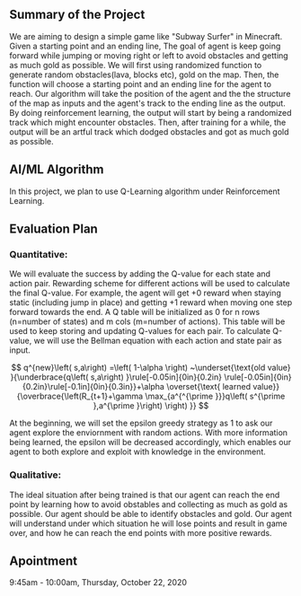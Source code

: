 ## Summary of the Project

We are aiming to design a simple game like "Subway Surfer" in Minecraft. Given a starting point and an ending line, The goal of agent is keep going forward while jumping or moving right or left to avoid obstacles and getting as much gold as possible. We will first using randomized function to generate random obstacles(lava, blocks etc), gold on the map. Then, the function will choose a starting point and an ending line for the agent to reach. Our algorithm will take the position of the agent and the the structure of the map as inputs and the agent's track to the ending line as the output. By doing reinforcement learning, the output will start by being a randomized track which might encounter obstacles. Then, after training for a while, the output will be an artful track which dodged obstacles and got as much gold as possible.

## AI/ML Algorithm

In this project, we plan to use Q-Learning algorithm under Reinforcement Learning. 


## Evaluation Plan

### Quantitative: 
We will evaluate the success by adding the Q-value for each state and action pair. Rewarding scheme for different actions will be used to calculate the final Q-value. For example, the agent will get +0 reward when staying static (including jump in place) and getting +1 reward when moving one step forward towards the end. A Q table will be initialized as 0 for n rows (n=number of states) and m cols (m=number of actions). This table will be used to keep storing and updating Q-values for each pair. To calculate Q-value, we will use the Bellman equation with each action and state pair as input. 

$$ q^{new}\left( s,a\right) =\left( 1-\alpha \right) ~\underset{\text{old value} }{\underbrace{q\left( s,a\right) }\rule[-0.05in]{0in}{0.2in} \rule[-0.05in]{0in}{0.2in}\rule[-0.1in]{0in}{0.3in}}+\alpha \overset{\text{ learned value}}{\overbrace{\left(R_{t+1}+\gamma \max_{a^{^{\prime }}}q\left( s^{\prime },a^{\prime }\right) \right) }} $$

At the beginning, we will set the epsilon greedy strategy as 1 to ask our agent explore the enviornment with random actions. With more information being learned, the epsilon will be decreased accordingly, which enables our agent to both explore and exploit with knowledge in the environment. 

### Qualitative:
The ideal situation after being trained is that our agent can reach the end point by learning how to avoid obstables and collecting as much as gold as possible. Our agent should be able to identify obstacles and gold. Our agent will understand under which situation he will lose points and result in game over, and how he can reach the end points with more positive rewards. 

## Apointment

9:45am - 10:00am, Thursday, October 22, 2020
